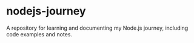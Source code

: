 # nodejs-journey
A repository for learning and documenting my Node.js journey, including code examples and notes.
